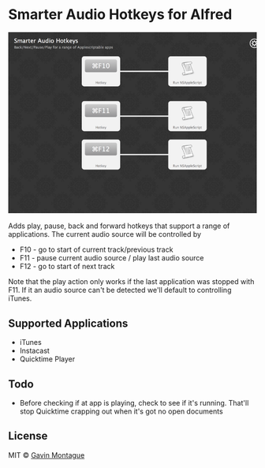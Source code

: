# Smarter Audio Hotkeys for Alfred

![Screenshot of "Smarter Audio Hotkeys"](screenshot.png)

Adds play, pause, back and forward hotkeys that support a range of applications.
The current audio source will be controlled by

* F10 - go to start of current track/previous track
* F11 - pause current audio source / play last audio source
* F12 - go to start of next track

Note that the play action only works if the last application was stopped with
F11. If it an audio source can't be detected we'll default to controlling
iTunes.

## Supported Applications
*  iTunes
*  Instacast
*  Quicktime Player

## Todo

*  Before checking if at app is playing, check to see if it's running. That'll stop Quicktime crapping out when it's got no open documents 

## License

MIT © [Gavin Montague](http://leftbrained.co.uk)
